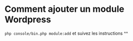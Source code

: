 # Comment ajouter un module Wordpress

`php console/bin.php module:add`
et suivez les instructions ^^
